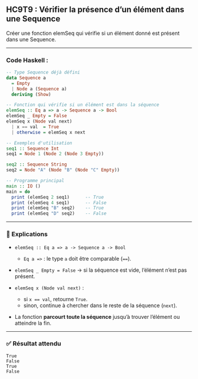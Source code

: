 ## HC9T9 : Vérifier la présence d’un élément dans une Sequence

Créer une fonction elemSeq qui vérifie si un élément donné est présent dans une Sequence.

---

### Code Haskell :

```haskell
-- Type Sequence déjà défini
data Sequence a
  = Empty
  | Node a (Sequence a)
  deriving (Show)

-- Fonction qui vérifie si un élément est dans la séquence
elemSeq :: Eq a => a -> Sequence a -> Bool
elemSeq _ Empty = False
elemSeq x (Node val next)
  | x == val  = True
  | otherwise = elemSeq x next

-- Exemples d'utilisation
seq1 :: Sequence Int
seq1 = Node 1 (Node 2 (Node 3 Empty))

seq2 :: Sequence String
seq2 = Node "A" (Node "B" (Node "C" Empty))

-- Programme principal
main :: IO ()
main = do
  print (elemSeq 2 seq1)      -- True
  print (elemSeq 4 seq1)      -- False
  print (elemSeq "B" seq2)    -- True
  print (elemSeq "D" seq2)    -- False
```

---

### 🔎 Explications

* `elemSeq :: Eq a => a -> Sequence a -> Bool`

  * `Eq a =>` : le type `a` doit être comparable (`==`).
* `elemSeq _ Empty = False` → si la séquence est vide, l’élément n’est pas présent.
* `elemSeq x (Node val next)` :

  * si `x == val`, retourne `True`.
  * sinon, continue à chercher dans le reste de la séquence (`next`).
* La fonction **parcourt toute la séquence** jusqu’à trouver l’élément ou atteindre la fin.

---

### ✅ Résultat attendu

```
True
False
True
False
```
